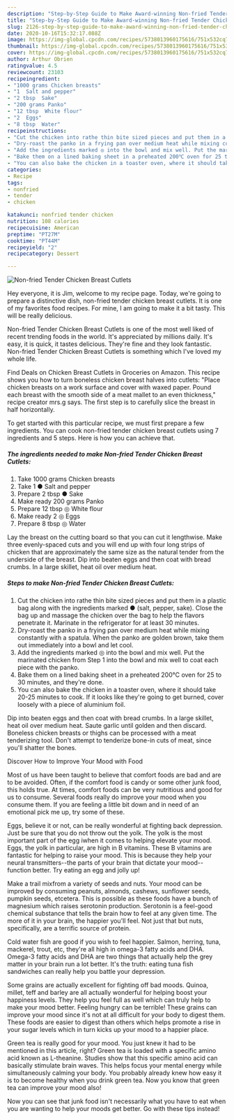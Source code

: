 ```yaml
---
description: "Step-by-Step Guide to Make Award-winning Non-fried Tender Chicken Breast Cutlets"
title: "Step-by-Step Guide to Make Award-winning Non-fried Tender Chicken Breast Cutlets"
slug: 2126-step-by-step-guide-to-make-award-winning-non-fried-tender-chicken-breast-cutlets
date: 2020-10-16T15:32:17.088Z
image: https://img-global.cpcdn.com/recipes/5738013960175616/751x532cq70/non-fried-tender-chicken-breast-cutlets-recipe-main-photo.jpg
thumbnail: https://img-global.cpcdn.com/recipes/5738013960175616/751x532cq70/non-fried-tender-chicken-breast-cutlets-recipe-main-photo.jpg
cover: https://img-global.cpcdn.com/recipes/5738013960175616/751x532cq70/non-fried-tender-chicken-breast-cutlets-recipe-main-photo.jpg
author: Arthur Obrien
ratingvalue: 4.5
reviewcount: 23103
recipeingredient:
- "1000 grams Chicken breasts"
- "1  Salt and pepper"
- "2 tbsp  Sake"
- "200 grams Panko"
- "12 tbsp  White flour"
- "2  Eggs"
- "8 tbsp  Water"
recipeinstructions:
- "Cut the chicken into rathe thin bite sized pieces and put them in a plastic bag along with the ingredients marked ● (salt, pepper, sake). Close the bag up and massage the chicken over the bag to help the flavors penetrate it. Marinate in the refrigerator for at least 30 minutes."
- "Dry-roast the panko in a frying pan over medium heat while mixing constantly with a spatula. When the panko are golden brown, take them out immediately into a bowl and let cool."
- "Add the ingredients marked ◎ into the bowl and mix well. Put the marinated chicken from Step 1 into the bowl and mix well to coat each piece with the panko."
- "Bake them on a lined baking sheet in a preheated 200℃ oven for 25 to 30 minutes, and they&#39;re done."
- "You can also bake the chicken in a toaster oven, where it should take 20-25 minutes to cook. If it looks like they&#39;re going to get burned, cover loosely with a piece of aluminium foil."
categories:
- Recipe
tags:
- nonfried
- tender
- chicken

katakunci: nonfried tender chicken 
nutrition: 108 calories
recipecuisine: American
preptime: "PT27M"
cooktime: "PT44M"
recipeyield: "2"
recipecategory: Dessert

---
```



![Non-fried Tender Chicken Breast Cutlets](https://img-global.cpcdn.com/recipes/5738013960175616/751x532cq70/non-fried-tender-chicken-breast-cutlets-recipe-main-photo.jpg)

Hey everyone, it is Jim, welcome to my recipe page. Today, we're going to prepare a distinctive dish, non-fried tender chicken breast cutlets. It is one of my favorites food recipes. For mine, I am going to make it a bit tasty. This will be really delicious.

Non-fried Tender Chicken Breast Cutlets is one of the most well liked of recent trending foods in the world. It's appreciated by millions daily. It's easy, it is quick, it tastes delicious. They're fine and they look fantastic. Non-fried Tender Chicken Breast Cutlets is something which I've loved my whole life.

Find Deals on Chicken Breast Cutlets in Groceries on Amazon. This recipe shows you how to turn boneless chicken breast halves into cutlets: &#34;Place chicken breasts on a work surface and cover with waxed paper. Pound each breast with the smooth side of a meat mallet to an even thickness,&#34; recipe creator mrs.g says. The first step is to carefully slice the breast in half horizontally.


To get started with this particular recipe, we must first prepare a few ingredients. You can cook non-fried tender chicken breast cutlets using 7 ingredients and 5 steps. Here is how you can achieve that.

<!--inarticleads1-->

##### The ingredients needed to make Non-fried Tender Chicken Breast Cutlets:

1. Take 1000 grams Chicken breasts
1. Take 1 ● Salt and pepper
1. Prepare 2 tbsp ● Sake
1. Make ready 200 grams Panko
1. Prepare 12 tbsp ◎ White flour
1. Make ready 2 ◎ Eggs
1. Prepare 8 tbsp ◎ Water


Lay the breast on the cutting board so that you can cut it lengthwise. Make three evenly-spaced cuts and you will end up with four long strips of chicken that are approximately the same size as the natural tender from the underside of the breast. Dip into beaten eggs and then coat with bread crumbs. In a large skillet, heat oil over medium heat. 

<!--inarticleads2-->

##### Steps to make Non-fried Tender Chicken Breast Cutlets:

1. Cut the chicken into rathe thin bite sized pieces and put them in a plastic bag along with the ingredients marked ● (salt, pepper, sake). Close the bag up and massage the chicken over the bag to help the flavors penetrate it. Marinate in the refrigerator for at least 30 minutes.
1. Dry-roast the panko in a frying pan over medium heat while mixing constantly with a spatula. When the panko are golden brown, take them out immediately into a bowl and let cool.
1. Add the ingredients marked ◎ into the bowl and mix well. Put the marinated chicken from Step 1 into the bowl and mix well to coat each piece with the panko.
1. Bake them on a lined baking sheet in a preheated 200℃ oven for 25 to 30 minutes, and they&#39;re done.
1. You can also bake the chicken in a toaster oven, where it should take 20-25 minutes to cook. If it looks like they&#39;re going to get burned, cover loosely with a piece of aluminium foil.


Dip into beaten eggs and then coat with bread crumbs. In a large skillet, heat oil over medium heat. Saute garlic until golden and then discard. Boneless chicken breasts or thighs can be processed with a meat tenderizing tool. Don&#39;t attempt to tenderize bone-in cuts of meat, since you&#39;ll shatter the bones. 

Discover How to Improve Your Mood with Food


Most of us have been taught to believe that comfort foods are bad and are to be avoided. Often, if the comfort food is candy or some other junk food, this holds true. At times, comfort foods can be very nutritious and good for us to consume. Several foods really do improve your mood when you consume them. If you are feeling a little bit down and in need of an emotional pick me up, try some of these.

Eggs, believe it or not, can be really wonderful at fighting back depression. Just be sure that you do not throw out the yolk. The yolk is the most important part of the egg iwhen it comes to helping elevate your mood. Eggs, the yolk in particular, are high in B vitamins. These B vitamins are fantastic for helping to raise your mood. This is because they help your neural transmitters--the parts of your brain that dictate your mood--function better. Try eating an egg and jolly up!

Make a trail mixfrom a variety of seeds and nuts. Your mood can be improved by consuming peanuts, almonds, cashews, sunflower seeds, pumpkin seeds, etcetera. This is possible as these foods have a bunch of magnesium which raises serotonin production. Serotonin is a feel-good chemical substance that tells the brain how to feel at any given time. The more of it in your brain, the happier you'll feel. Not just that but nuts, specifically, are a terrific source of protein.

Cold water fish are good if you wish to feel happier. Salmon, herring, tuna, mackerel, trout, etc, they're all high in omega-3 fatty acids and DHA. Omega-3 fatty acids and DHA are two things that actually help the grey matter in your brain run a lot better. It's the truth: eating tuna fish sandwiches can really help you battle your depression. 

Some grains are actually excellent for fighting off bad moods. Quinoa, millet, teff and barley are all actually wonderful for helping boost your happiness levels. They help you feel full as well which can truly help to make your mood better. Feeling hungry can be terrible! These grains can improve your mood since it's not at all difficult for your body to digest them. These foods are easier to digest than others which helps promote a rise in your sugar levels which in turn kicks up your mood to a happier place.

Green tea is really good for your mood. You just knew it had to be mentioned in this article, right? Green tea is loaded with a specific amino acid known as L-theanine. Studies show that this specific amino acid can basically stimulate brain waves. This helps focus your mental energy while simultaneously calming your body. You probably already knew how easy it is to become healthy when you drink green tea. Now you know that green tea can improve your mood also!

Now you can see that junk food isn't necessarily what you have to eat when you are wanting to help your moods get better. Go  with  these tips  instead!

